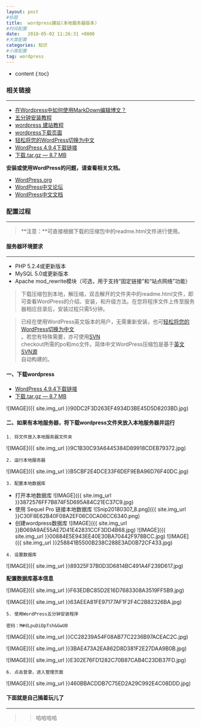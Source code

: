 ```yaml
---
layout: post
#标题
title:  wordpress建站(本地服务器版本)
#时间配置
date:   2018-05-02 11:26:31 +0800
#大类配置
categories: 知识
#小类配置
tag: wordpress
---
```

 
* content
{:toc}


### 相关链接
---

* <a href="https://www.zhihu.com/question/28276750" target="_blank">在Wordpress中如何使用MarkDown编辑博文？</a><br>
* <a href="https://codex.wordpress.org/zh-cn:安装_WordPress#.E8.91.97.E5.90.8D.E7.9A.845.E5.88.86.E5.AE.89.E8.A3.85" target="_blank">五分钟安装教程</a><br>
* <a href="https://jingyan.baidu.com/article/b0b63dbf1523cb4a4930705f.html" target="_blank">wordpress 建站教程</a><br>
* <a href="https://cn.wordpress.org/txt-download/" target="_blank">wordpress下载页面</a><br>
* <a href="https://cn.wordpress.org/switching/" target="_blank">轻松将您的WordPress切换为中文</a><br>
* <a href="https://cn.wordpress.org/wordpress-4.9.4-zh_CN.zip" target="_blank">WordPress 4.9.4下载链接</a><br>
* <a href="https://cn.wordpress.org/wordpress-4.9.4-zh_CN.tar.gz" target="_blank">下载.tar.gz — 8.7 MB</a><br>

**安装或使用WordPress的问题，请查看相关文档。**
* <a href="http://wordpress.org/" target="_blank">WordPress.org</a><br>
* <a href="http://zh-cn.forums.wordpress.org/" target="_blank">WordPress中文论坛</a><br>
* <a href="http://codex.wordpress.org/zh-cn:Main_Page" target="_blank">WordPress中文文档</a><br>

### 配置过程
---

> **注意：**可直接根据下载的压缩包中的readme.html文件进行使用。

#### 服务器环境要求
---
* PHP 5.2.4或更新版本
* MySQL 5.0或更新版本
* Apache mod_rewrite模块（可选，用于支持“固定链接”和“站点网络”功能）

> 下载压缩包到本地，解压缩，双击解开的文件夹中的readme.html文件，即可查看WordPress的介绍、安装，和升级方法。在您将程序文件上传至服务器相应目录后，安装过程只需5分钟。

> 已经在使用WordPress英文版本的用户，无需重新安装，也可<a href="https://cn.wordpress.org/switching/" target="_blank">轻松将您的WordPress切换为中文</a><br>。若您有特殊需要，亦可使用<a href="https://i18n.svn.wordpress.org/zh_CN/" target="_blank">SVN</a><br> checkout所需的po和mo文件。简体中文WordPress压缩包是基于<a href="https://core.svn.wordpress.org/" target="_blank">英文SVN源</a><br>自动构建的。


#### 一、下载wordpress

* <a href="https://cn.wordpress.org/wordpress-4.9.4-zh_CN.zip" target="_blank">WordPress 4.9.4下载链接</a><br>
* <a href="https://cn.wordpress.org/wordpress-4.9.4-zh_CN.tar.gz" target="_blank">下载.tar.gz — 8.7 MB</a><br>

![IMAGE]({{ site.img_url }}90DC2F3D263EF4934D3BE45D5D8203BD.jpg)

#### 二、如果有本地服务器，将下载wordpress文件夹放入本地服务器并运行

`1. 将文件放入本地服务器文件夹`

![IMAGE]({{ site.img_url }}9C1B30C93A6445384D89918CDEB79372.jpg)

`2. 运行本地服务器`

![IMAGE]({{ site.img_url }}B5CBF2E4DCE33F6DEF9EBA96D76F40DC.jpg)

`3. 配置本地数据库`

* 打开本地数据库
![IMAGE]({{ site.img_url }}3872576FF7B874F5D695A84C21EC37C9.jpg)
* 使用 Sequel Pro 链接本地数据库
![Snip20180307_8.png]({{ site.img_url }}C30F8E62B40F08A2EF06C0CA06CC6340.png)
* 创建wordpress数据库
![IMAGE]({{ site.img_url }}B069A9AE55AE7D41E42831CCF3DD4B68.jpg)
![IMAGE]({{ site.img_url }}00884E5E943EE40E30BA70442F978BCC.jpg)
![IMAGE]({{ site.img_url }}258841B5500B238C288E3AD0B72CF433.jpg)

`4. 设置数据库`

![IMAGE]({{ site.img_url }}89325F37B0D3D6814BC491A4F239D617.jpg)

**配置数据库基本信息**

![IMAGE]({{ site.img_url }}F63EDBC85D2E16D7683308A3519FF5B9.jpg)

![IMAGE]({{ site.img_url }}63AEEA81FE97177AF1F2F4C2B82326BA.jpg)

`5. 使用WordPress五分钟安装程序`

`密码：M#dLpuDiDpTsh&GwU0`

![IMAGE]({{ site.img_url }}CC28239A54F08AB77C2236B97ACEAC2C.jpg)

![IMAGE]({{ site.img_url }}3BAE473A2EA862D8D381F2E27DAA9B0B.jpg)

![IMAGE]({{ site.img_url }}E302E76FD1282C70B87CAB4C23DB37FD.jpg)

`6. 点击登录，进入管理页面`

![IMAGE]({{ site.img_url }}460BBACDDB7C75ED2A29C992E4C08DDD.jpg)



#### 下面就是自己搞着玩儿了
---

>> 哈哈哈哈